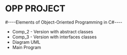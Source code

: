 # OPP PROJECT
#----Elements of Object-Oriented Programming in C#----
* Comp_2 - Version with abstract classes
* Comp_3 - Version with interfaces classes 
* Diagram UML
* Main Program
